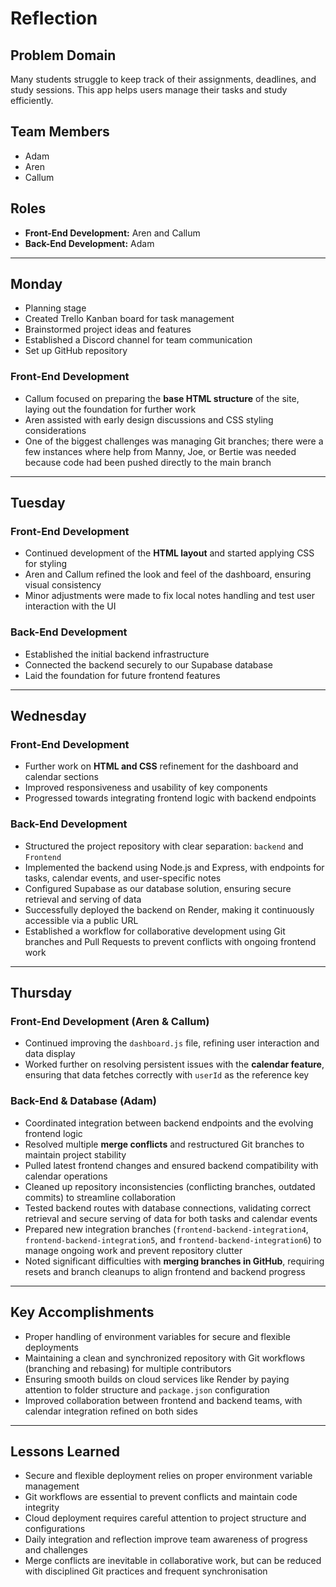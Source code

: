 # Reflection

## Problem Domain

Many students struggle to keep track of their assignments, deadlines, and study sessions. This app helps users manage their tasks and study efficiently.

## Team Members

- Adam
- Aren
- Callum

## Roles

- **Front-End Development:** Aren and Callum
- **Back-End Development:** Adam

---

## Monday

- Planning stage
- Created Trello Kanban board for task management
- Brainstormed project ideas and features
- Established a Discord channel for team communication
- Set up GitHub repository

### Front-End Development

- Callum focused on preparing the **base HTML structure** of the site, laying out the foundation for further work
- Aren assisted with early design discussions and CSS styling considerations
- One of the biggest challenges was managing Git branches; there were a few instances where help from Manny, Joe, or Bertie was needed because code had been pushed directly to the main branch

---

## Tuesday

### Front-End Development

- Continued development of the **HTML layout** and started applying CSS for styling
- Aren and Callum refined the look and feel of the dashboard, ensuring visual consistency
- Minor adjustments were made to fix local notes handling and test user interaction with the UI

### Back-End Development

- Established the initial backend infrastructure
- Connected the backend securely to our Supabase database
- Laid the foundation for future frontend features

---

## Wednesday

### Front-End Development

- Further work on **HTML and CSS** refinement for the dashboard and calendar sections
- Improved responsiveness and usability of key components
- Progressed towards integrating frontend logic with backend endpoints

### Back-End Development

- Structured the project repository with clear separation: `backend` and `Frontend`
- Implemented the backend using Node.js and Express, with endpoints for tasks, calendar events, and user-specific notes
- Configured Supabase as our database solution, ensuring secure retrieval and serving of data
- Successfully deployed the backend on Render, making it continuously accessible via a public URL
- Established a workflow for collaborative development using Git branches and Pull Requests to prevent conflicts with ongoing frontend work

---

## Thursday

### Front-End Development (Aren & Callum)

- Continued improving the `dashboard.js` file, refining user interaction and data display
- Worked further on resolving persistent issues with the **calendar feature**, ensuring that data fetches correctly with `userId` as the reference key

### Back-End & Database (Adam)

- Coordinated integration between backend endpoints and the evolving frontend logic
- Resolved multiple **merge conflicts** and restructured Git branches to maintain project stability
- Pulled latest frontend changes and ensured backend compatibility with calendar operations
- Cleaned up repository inconsistencies (conflicting branches, outdated commits) to streamline collaboration
- Tested backend routes with database connections, validating correct retrieval and secure serving of data for both tasks and calendar events
- Prepared new integration branches (`frontend-backend-integration4`, `frontend-backend-integration5`, and `frontend-backend-integration6`) to manage ongoing work and prevent repository clutter
- Noted significant difficulties with **merging branches in GitHub**, requiring resets and branch cleanups to align frontend and backend progress

---

## Key Accomplishments

- Proper handling of environment variables for secure and flexible deployments
- Maintaining a clean and synchronized repository with Git workflows (branching and rebasing) for multiple contributors
- Ensuring smooth builds on cloud services like Render by paying attention to folder structure and `package.json` configuration
- Improved collaboration between frontend and backend teams, with calendar integration refined on both sides

---

## Lessons Learned

- Secure and flexible deployment relies on proper environment variable management
- Git workflows are essential to prevent conflicts and maintain code integrity
- Cloud deployment requires careful attention to project structure and configurations
- Daily integration and reflection improve team awareness of progress and challenges
- Merge conflicts are inevitable in collaborative work, but can be reduced with disciplined Git practices and frequent synchronisation
